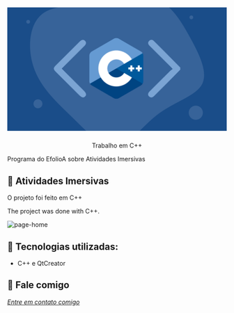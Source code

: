 <h1 align="center">
    <img width="600" src="cplusplus.png" />
</h1>


<p align="center">
Trabalho em C++
    
Programa do EfolioA sobre Atividades Imersivas 
</p>

📌 Atividades Imersivas 
------------------
O projeto foi feito em C++


The project was done with C++.


<img src="resposta.png" alt="page-home">


🔧 Tecnologias utilizadas:
------------------

- C++ e QtCreator

💬 Fale comigo
------------------
[*Entre em contato comigo*](https://www.linkedin.com/in/ivo-baptista-3712144/)
